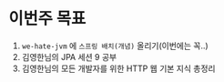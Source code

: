 # 이번주 목표   
1. `we-hate-jvm` 에 `스프링 배치(개념)` 올리기(이번에는 꼭..)   
2. 김영한님의 JPA 세션 9 공부      
3. 김영한님의 모든 개발자를 위한 HTTP 웹 기본 지식 총정리  
        
